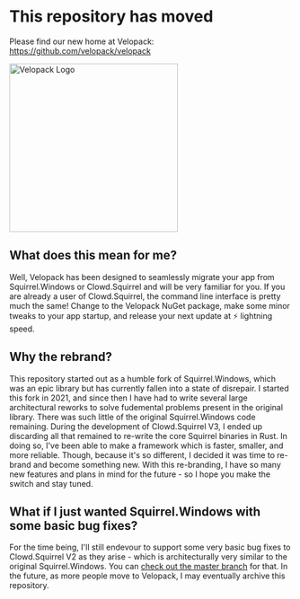 # This repository has moved

Please find our new home at Velopack: https://github.com/velopack/velopack

<a href="https://github.com/velopack/velopack">
<picture>
  <source media="(prefers-color-scheme: dark)" srcset="https://raw.githubusercontent.com/velopack/velopack/master/artwork/velopack-white.svg">
  <img alt="Velopack Logo" src="https://raw.githubusercontent.com/velopack/velopack/master/artwork/velopack-black.svg" width="300">
</picture>
</a>

## What does this mean for me?
Well, Velopack has been designed to seamlessly migrate your app from Squirrel.Windows or Clowd.Squirrel and will be very familiar for you. If you are already a user of Clowd.Squirrel, the command line interface is pretty much the same! Change to the Velopack NuGet package, make some minor tweaks to your app startup, and release your next update at ⚡ lightning speed.

## Why the rebrand?
This repository started out as a humble fork of Squirrel.Windows, which was an epic library but has currently fallen into a state of disrepair. I started this fork in 2021, and since then I have had to write several large architectural reworks to solve fudemental problems present in the original library. There was such little of the original Squirrel.Windows code remaining. During the development of Clowd.Squirrel V3, I ended up discarding all that remained to re-write the core Squirrel binaries in Rust. In doing so, I've been able to make a framework which is faster, smaller, and more reliable. Though, because it's so different, I decided it was time to re-brand and become something new. With this re-branding, I have so many new features and plans in mind for the future - so I hope you make the switch and stay tuned.

## What if I just wanted Squirrel.Windows with some basic bug fixes?
For the time being, I'll still endevour to support some very basic bug fixes to Clowd.Squirrel V2 as they arise - which is architecturally very similar to the original Squirrel.Windows. You can [check out the master branch](https://github.com/clowd/Clowd.Squirrel/tree/master) for that. In the future, as more people move to Velopack, I may eventually archive this repository.
